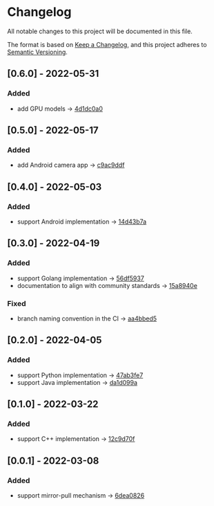 # Changelog
All notable changes to this project will be documented in this file.

The format is based on [Keep a Changelog](https://keepachangelog.com/en/1.0.0/),
and this project adheres to [Semantic Versioning](https://semver.org/spec/v2.0.0.html).

## [0.6.0] - 2022-05-31
### Added
- add GPU models -> [4d1dc0a0](https://gitlab.com/sertiscorp/mle/edge/oneml-bootcamp/-/commit/4d1dc0a01a7c47fa3c27fe51146fe92f5bf10d3c)

## [0.5.0] - 2022-05-17
### Added
- add Android camera app -> [c9ac9ddf](https://gitlab.com/sertiscorp/mle/edge/oneml-bootcamp/-/commit/c9ac9ddf2a0127f09f18097f58898edf22e5fb14)

## [0.4.0] - 2022-05-03
### Added
- support Android implementation -> [14d43b7a](https://gitlab.com/sertiscorp/mle/edge/oneml-bootcamp/-/commit/14d43b7aa61076bdda752ea577b6c3ba53ea76a0)
  
## [0.3.0] - 2022-04-19

### Added
- support Golang implementation -> [56df5937](https://gitlab.com/sertiscorp/mle/edge/oneml-bootcamp/-/commit/56df5937d69fdba2ce8692798d596ef350be27c4)
- documentation to align with community standards -> [15a8940e](https://gitlab.com/sertiscorp/mle/edge/oneml-bootcamp/-/commit/15a8940e799aa73af10e581827774daaef5d7203)

### Fixed
- branch naming convention in the CI -> [aa4bbed5](https://gitlab.com/sertiscorp/mle/edge/oneml-bootcamp/-/commit/aa4bbed59ee32add9ced40ef6efb05b5a69fb26f)

## [0.2.0] - 2022-04-05

### Added
- support Python implementation -> [47ab3fe7](https://gitlab.com/sertiscorp/mle/edge/oneml-bootcamp/-/commit/47ab3fe747524b5c9440fed7cea2afc4abbc80ff)
- support Java implementation -> [da1d099a](https://gitlab.com/sertiscorp/mle/edge/oneml-bootcamp/-/commit/da1d099a861d30b865744116230caf349d068363)

## [0.1.0] - 2022-03-22

### Added
- support C++ implementation -> [12c9d70f](https://gitlab.com/sertiscorp/mle/edge/oneml-bootcamp/-/commit/12c9d70ff6e6a745f231851d53ff23a9ef8bb2ab)

## [0.0.1] - 2022-03-08

### Added
- support mirror-pull mechanism -> [6dea0826](https://gitlab.com/sertiscorp/mle/edge/oneml-bootcamp/-/commit/6dea08268e4289c97d717b1d46629cd72cb9c839)
